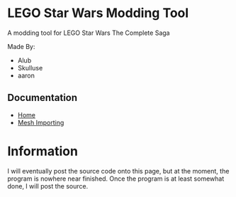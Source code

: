 # LEGO Star Wars Modding Tool
A modding tool for LEGO Star Wars The Complete Saga

Made By:
 - Alub
 - Skulluse
 - aaron

## Documentation
 - [Home](https://github.com/alubjosne/LEGO-Modding-Tool/wiki)
 - [Mesh Importing](https://github.com/alubjosne/LEGO-Modding-Tool/wiki/Mesh-Importing)

# Information
I will eventually post the source code onto this page, but at the moment, the program is nowhere near finished. Once the program is at least somewhat done, I will post the source.
